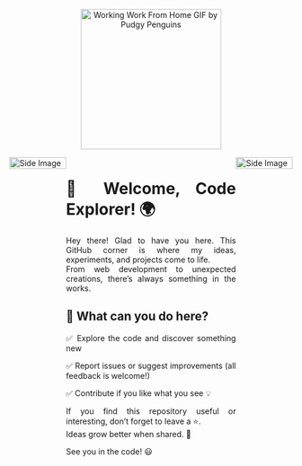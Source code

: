 
<p align="center">
  <img src="https://github.com/user-attachments/assets/a3a60c27-5209-47e4-bbdb-877d85eaad21" alt="Working Work From Home GIF by Pudgy Penguins" width="250">
</p>

<div style="display: flex; justify-content: space-between; align-items: flex-start;">
  <!-- Imagen Lateral Izquierda -->
  <div style="width: 20%; display: flex; justify-content: center;">
    <img src="https://github.com/user-attachments/assets/e8ec5002-f34c-43c1-bb5c-8bb906d015f0" alt="Side Image" style="height: 100%; width: 100%; object-fit: cover;">
  </div>

  <!-- Contenido Central -->
  <div style="width: 60%; text-align: justify;">
    <h1>🚀 Welcome, Code Explorer! 🌍</h1>
    <p>
      Hey there! Glad to have you here. This GitHub corner is where my ideas, experiments, and projects come to life.<br>
      From web development to unexpected creations, there’s always something in the works.
    </p>
    <h2>🌟 What can you do here?</h2>
    <p>✅ Explore the code and discover something new</p>
    <p>✅ Report issues or suggest improvements (all feedback is welcome!)</p>
    <p>✅ Contribute if you like what you see 💡</p>
    <p>
      If you find this repository useful or interesting, don’t forget to leave a ⭐.<br>
      Ideas grow better when shared. 🚀
    </p>
    <p>See you in the code! 😃</p>
  </div>

  <!-- Imagen Lateral Derecha -->
  <div style="width: 20%; display: flex; justify-content: center;">
    <img src="https://github.com/user-attachments/assets/e8ec5002-f34c-43c1-bb5c-8bb906d015f0" alt="Side Image" style="height: 100%; width: 100%; object-fit: cover;">
  </div>
</div>


